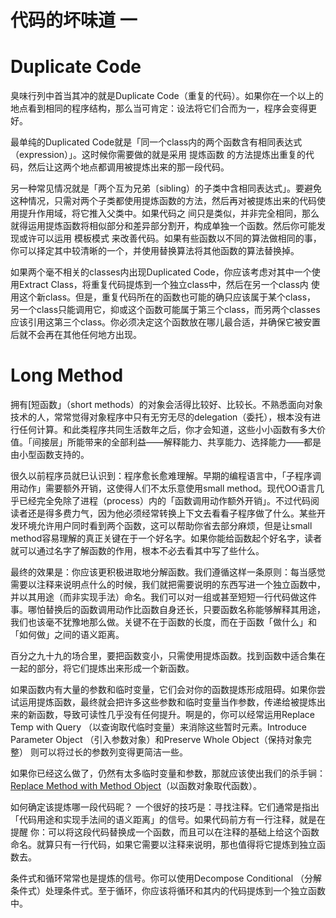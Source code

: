 # 代码的坏味道 一
# Duplicate Code
臭味行列中首当其冲的就是Duplicate Code（重复的代码）。如果你在一个以上的地点看到相同的程序结构，那么当可肯定：设法将它们合而为一，程序会变得更好。

最单纯的Duplicated Code就是「同一个class内的两个函数含有相同表达式（expression）」。这时候你需要做的就是采用 提炼函数 的方法提炼出重复的代码，然后让这两个地点都调用被提炼出来的那一段代码。

另一种常见情况就是「两个互为兄弟〔sibling）的子类中含相同表达式」。要避免这种情况，只需对两个子类都使用提炼函数的方法，然后再对被提炼出来的代码使用提升作用域，将它推入父类中。如果代码之 间只是类似，并非完全相同，那么就得运用提炼函数将相似部分和差异部分割开，构成单独一个函数。然后你可能发现或许可以运用 模板模式 来改善代码。如果有些函数以不同的算法做相同的事，你可以择定其中较清晰的一个，并使用替换算法将其他函数的算法替换掉。

如果两个毫不相关的classes内出现Duplicated Code，你应该考虑对其中一个使用Extract Class，将重复代码提炼到一个独立class中，然后在另一个class内 使用这个新class。但是，重复代码所在的函数也可能的确只应该属于某个class， 另一个class只能调用它，抑或这个函数可能属于第三个class，而另两个classes应该引用这第三个class。你必须决定这个函数放在哪儿最合适，并确保它被安置后就不会再在其他任何地方出现。

# Long Method
拥有[短函数」（short methods）的对象会活得比较好、比较长。不熟悉面向对象技术的人，常常觉得对象程序中只有无穷无尽的delegation（委托），根本没有进行任何计算。和此类程序共同生活数年之后，你才会知道，这些小小函数有多大价值。「间接层」所能带来的全部利益——解释能力、共享能力、选择能力——都是由小型函数支持的。

很久以前程序员就巳认识到：程序愈长愈难理解。早期的编程语言中，「子程序调用动作」需要额外开销，这使得人们不太乐意使用small method。现代OO语言几乎已经完全免除了进程（process）内的「函数调用动作额外开销」。不过代码阅读者还是得多费力气，因为他必须经常转换上下文去看看子程序做了什么。某些开发环境允许用户同时看到两个函数，这可以帮助你省去部分麻烦，但是让small method容易理解的真正关键在于一个好名字。如果你能给函数起个好名字，读者就可以通过名字了解函数的作用，根本不必去看其中写了些什么。

最终的效果是：你应该更积极进取地分解函数。我们遵循这样一条原则：每当感觉需要以注释来说明点什么的时候，我们就把需要说明的东西写进一个独立函数中，并以其用途（而非实现手法）命名。我们可以对一组或甚至短短一行代码做这件事。哪怕替换后的函数调用动作比函数自身还长，只要函数名称能够解释其用途，我们也该毫不犹豫地那么做。关键不在于函数的长度，而在于函数「做什么」和「如何做」之间的语义距离。

百分之九十九的场合里，要把函数变小，只需使用提炼函数。找到函数中适合集在一起的部分，将它们提炼出来形成一个新函数。

如果函数内有大量的参数和临时变量，它们会对你的函数提炼形成阻碍。如果你尝试运用提炼函数，最终就会把许多这些参数和临时变量当作参数，传递给被提炼出来的新函数，导致可读性几乎没有任何提升。啊是的，你可以经常运用Replace Temp with Query （以查询取代临时变量）来消除这些暂时元素。Introduce Parameter Object （引入参数对象）和Preserve Whole Object（保持对象完整） 则可以将过长的参数列变得更简洁一些。

如果你已经这么做了，仍然有太多临时变量和参数，那就应该使出我们的杀手锏： [Replace Method with Method Object](../refactoring-techniques/method-object.md)（以函数对象取代函数）。

如何确定该提炼哪一段代码昵？ 一个很好的技巧是：寻找注释。它们通常是指出「代码用途和实现手法间的语义距离」的信号。如果代码前方有一行注释，就是在提醒 你：可以将这段代码替换成一个函数，而且可以在注释的基础上给这个函数命名。就算只有一行代码，如果它需要以注释来说明，那也值得将它提炼到独立函数去。

条件式和循环常常也是提炼的信号。你可以使用Decompose Conditional （分解条件式）处理条件式。至于循环，你应该将循环和其内的代码提炼到一个独立函数中。